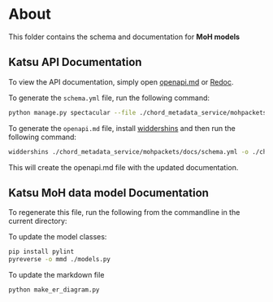 # About

This folder contains the schema and documentation for **MoH models**

## Katsu API Documentation

To view the API documentation, simply open [openapi.md](openapi.md) or [Redoc](https://redocly.github.io/redoc/?url=https://raw.githubusercontent.com/CanDIG/katsu/develop/chord_metadata_service/mohpackets/docs/schema.yml).

To generate the `schema.yml` file, run the following command:

```bash
python manage.py spectacular --file ./chord_metadata_service/mohpackets/docs/schema.yml --validate --fail-on-warn
```

To generate the `openapi.md` file, install [widdershins](https://github.com/Mermade/widdershins) and then run the following command:

```bash
widdershins ./chord_metadata_service/mohpackets/docs/schema.yml -o ./chord_metadata_service/mohpackets/docs/openapi.md -u ./chord_metadata_service/mohpackets/docs/widdershins/templates/openapi3 -c true --omitHeader true
```

This will create the openapi.md file with the updated documentation.

## Katsu MoH data model Documentation

To regenerate this file, run the following from the commandline in the current directory: 

To update the model classes:
```bash
pip install pylint
pyreverse -o mmd ./models.py
```

To update the markdown file
```bash
python make_er_diagram.py
```
